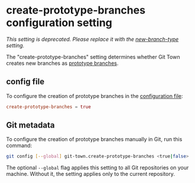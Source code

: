 # create-prototype-branches configuration setting

_This setting is deprecated. Please replace it with the
[new-branch-type](new-branch-type.md) setting._

The "create-prototype-branches" setting determines whether Git Town creates new
branches as [prototype branches](../branch-types.md#prototype-branches).

## config file

To configure the creation of prototype branches in the
[configuration file](../configuration-file.md):

```toml
create-prototype-branches = true
```

## Git metadata

To configure the creation of prototype branches manually in Git, run this
command:

```bash
git config [--global] git-town.create-prototype-branches <true|false>
```

The optional `--global` flag applies this setting to all Git repositories on
your machine. Without it, the setting applies only to the current repository.
